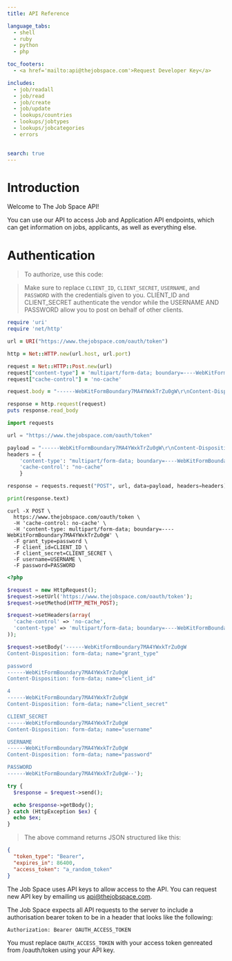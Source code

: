 ```yaml
---
title: API Reference

language_tabs:
  - shell
  - ruby
  - python
  - php

toc_footers:
  - <a href='mailto:api@thejobspace.com'>Request Developer Key</a>

includes:
  - job/readall
  - job/read
  - job/create
  - job/update
  - lookups/countries
  - lookups/jobtypes
  - lookups/jobcategories
  - errors
  

search: true
---
```


# Introduction

Welcome to The Job Space API! 

You can use our API to access Job and Application API endpoints, which can get information on jobs, applicants, as well as everything else.


# Authentication

> To authorize, use this code:

> Make sure to replace `CLIENT_ID`, `CLIENT_SECRET`, `USERNAME`, and `PASSWORD` with the credentials given to you.
> CLIENT_ID and CLIENT_SECRET authenticate the vendor while the USERNAME AND PASSWORD allow you to post on behalf of other clients. 

```ruby
require 'uri'
require 'net/http'

url = URI("https://www.thejobspace.com/oauth/token")

http = Net::HTTP.new(url.host, url.port)

request = Net::HTTP::Post.new(url)
request["content-type"] = 'multipart/form-data; boundary=----WebKitFormBoundary7MA4YWxkTrZu0gW'
request["cache-control"] = 'no-cache'

request.body = "------WebKitFormBoundary7MA4YWxkTrZu0gW\r\nContent-Disposition: form-data; name=\"grant_type\"\r\n\r\npassword\r\n------WebKitFormBoundary7MA4YWxkTrZu0gW\r\nContent-Disposition: form-data; name=\"client_id\"\r\n\r\nCLIENT_ID\r\n------WebKitFormBoundary7MA4YWxkTrZu0gW\r\nContent-Disposition: form-data; name=\"client_secret\"\r\n\r\nCLIENT_SECRET\r\n------WebKitFormBoundary7MA4YWxkTrZu0gW\r\nContent-Disposition: form-data; name=\"username\"\r\n\r\nUSERNAME\r\n------WebKitFormBoundary7MA4YWxkTrZu0gW\r\nContent-Disposition: form-data; name=\"password\"\r\n\r\nPASSWORD\r\n------WebKitFormBoundary7MA4YWxkTrZu0gW--"

response = http.request(request)
puts response.read_body
```

```python
import requests

url = "https://www.thejobspace.com/oauth/token"

payload = "------WebKitFormBoundary7MA4YWxkTrZu0gW\r\nContent-Disposition: form-data; name=\"grant_type\"\r\n\r\npassword\r\n------WebKitFormBoundary7MA4YWxkTrZu0gW\r\nContent-Disposition: form-data; name=\"client_id\"\r\n\r\nCLIENT_ID\r\n------WebKitFormBoundary7MA4YWxkTrZu0gW\r\nContent-Disposition: form-data; name=\"client_secret\"\r\n\r\nCLIENT_SECRET\r\n------WebKitFormBoundary7MA4YWxkTrZu0gW\r\nContent-Disposition: form-data; name=\"username\"\r\n\r\nUSERNAME\r\n------WebKitFormBoundary7MA4YWxkTrZu0gW\r\nContent-Disposition: form-data; name=\"password\"\r\n\r\nPASSWORD\r\n------WebKitFormBoundary7MA4YWxkTrZu0gW--"
headers = {
    'content-type': "multipart/form-data; boundary=----WebKitFormBoundary7MA4YWxkTrZu0gW",
    'cache-control': "no-cache"
    }

response = requests.request("POST", url, data=payload, headers=headers)

print(response.text)
```

```shell
curl -X POST \
  https://www.thejobspace.com/oauth/token \
  -H 'cache-control: no-cache' \
  -H 'content-type: multipart/form-data; boundary=----WebKitFormBoundary7MA4YWxkTrZu0gW' \
  -F grant_type=password \
  -F client_id=CLIENT_ID \
  -F client_secret=CLIENT_SECRET \
  -F username=USERNAME \
  -F password=PASSWORD
```

```php
<?php

$request = new HttpRequest();
$request->setUrl('https://www.thejobspace.com/oauth/token');
$request->setMethod(HTTP_METH_POST);

$request->setHeaders(array(
  'cache-control' => 'no-cache',
  'content-type' => 'multipart/form-data; boundary=----WebKitFormBoundary7MA4YWxkTrZu0gW'
));

$request->setBody('------WebKitFormBoundary7MA4YWxkTrZu0gW
Content-Disposition: form-data; name="grant_type"

password
------WebKitFormBoundary7MA4YWxkTrZu0gW
Content-Disposition: form-data; name="client_id"

4
------WebKitFormBoundary7MA4YWxkTrZu0gW
Content-Disposition: form-data; name="client_secret"

CLIENT_SECRET
------WebKitFormBoundary7MA4YWxkTrZu0gW
Content-Disposition: form-data; name="username"

USERNAME
------WebKitFormBoundary7MA4YWxkTrZu0gW
Content-Disposition: form-data; name="password"

PASSWORD
------WebKitFormBoundary7MA4YWxkTrZu0gW--');

try {
  $response = $request->send();

  echo $response->getBody();
} catch (HttpException $ex) {
  echo $ex;
}
```

> The above command returns JSON structured like this:

```json
{
  "token_type": "Bearer",
  "expires_in": 86400,
  "access_token": "a_random_token"
}
```


The Job Space uses API keys to allow access to the API. You can request new API key by emailing us api@thejobspace.com.

The Job Space expects all API requests to the server to include a authorisation bearer token to be in a header that looks like the following:

`Authorization: Bearer OAUTH_ACCESS_TOKEN`

<aside class="notice">
You must replace <code>OAUTH_ACCESS_TOKEN</code> with your access token genreated from /oauth/token using your API key.
</aside>

